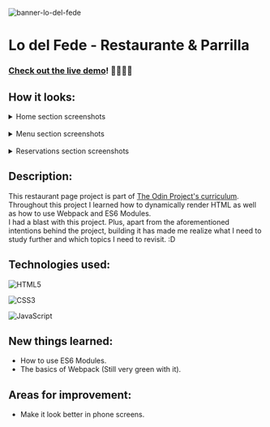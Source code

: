 ![banner-lo-del-fede](https://user-images.githubusercontent.com/95712292/194197398-7745d4ef-f8bf-4343-bf26-bf0792a4614f.png)

# Lo del Fede - Restaurante & Parrilla
###  [Check out the live demo](https://fedelopez17.github.io/restaurant-page/)! :fork_and_knife::hamburger::beer::yum:

## How it looks:
<details>
  <summary>Home section screenshots</summary>
  <img src="https://user-images.githubusercontent.com/95712292/194192886-6a80457e-9157-48b2-a58d-2772f894bf84.png" name="restaurant-page-home-1">
  <img src="https://user-images.githubusercontent.com/95712292/194192898-f324e567-7a6d-48c8-91b5-3dac7f00f596.png" name="restaurant-page-home-2">
  <img src="https://user-images.githubusercontent.com/95712292/194192908-2550c462-5b1e-4870-b9b8-950242c41d72.png" name="restaurant-page-home-3">
  <img src="https://user-images.githubusercontent.com/95712292/194192915-76023c4b-1e4f-421b-8741-c6d3c5b31a4c.png" name="restaurant-page-home-4">
  <img src="https://user-images.githubusercontent.com/95712292/194192919-49d4dcbd-7af3-4475-a74c-48e542f1eef5.png" name="restaurant-page-home-5">
  <img src="https://user-images.githubusercontent.com/95712292/194192925-8aeb98f7-9ab2-4c9f-b285-b50b4718c386.png" name="restaurant-page-home-6">
</details><br>

<details>
  <summary>Menu section screenshots</summary>
  <img src="https://user-images.githubusercontent.com/95712292/194192933-417d504d-b0a4-404a-831e-ff5a7e0724ac.png" name="restaurant-page-menu-1">
  <img src="https://user-images.githubusercontent.com/95712292/194192941-87623616-ce43-4774-b886-ecc3bef0be23.png" name="restaurant-page-menu-2">
</details><br>

<details>
  <summary>Reservations section screenshots</summary>
  <img src="https://user-images.githubusercontent.com/95712292/194193880-daaa51d4-87d4-4fdb-83c2-c338a8d57c67.png" name="restaurant-page-reservations-1">
  <img src="https://user-images.githubusercontent.com/95712292/194193913-eb12c70f-70b1-4139-93a7-fc2a3b2e0de8.png" name="restaurant-page-reservations-2">
  <img src="https://user-images.githubusercontent.com/95712292/194193917-93aaf1c3-04e2-434d-8013-f7f851214f7b.png" name="restaurant-page-reservations-3">
</details>

## Description: 
This restaurant page project is part of [The Odin Project's curriculum](https://www.theodinproject.com/paths).<br>
Throughout this project I learned how to dynamically render HTML as well as how to use Webpack and ES6 Modules.<br>
I had a blast with this project. Plus, apart from the aforementioned intentions behind the project, building it has made me realize what I need to study further and which topics I need to revisit. :D

## Technologies used:
![HTML5](https://img.shields.io/badge/html5-%23E34F26.svg?style=for-the-badge&logo=html5&logoColor=white)

![CSS3](https://img.shields.io/badge/css3-%231572B6.svg?style=for-the-badge&logo=css3&logoColor=white)

![JavaScript](https://img.shields.io/badge/javascript-%23323330.svg?style=for-the-badge&logo=javascript&logoColor=%23F7DF1E)



## New things learned:
- How to use ES6 Modules.
- The basics of Webpack (Still very green with it).

## Areas for improvement:
- Make it look better in phone screens.
